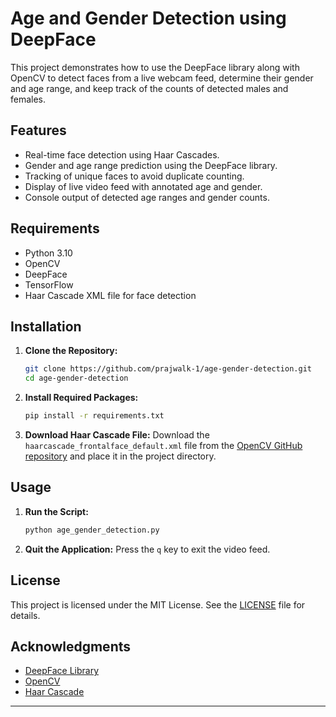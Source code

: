 # Age and Gender Detection using DeepFace

This project demonstrates how to use the DeepFace library along with OpenCV to detect faces from a live webcam feed, determine their gender and age range, and keep track of the counts of detected males and females.

## Features

- Real-time face detection using Haar Cascades.
- Gender and age range prediction using the DeepFace library.
- Tracking of unique faces to avoid duplicate counting.
- Display of live video feed with annotated age and gender.
- Console output of detected age ranges and gender counts.

## Requirements

- Python 3.10
- OpenCV
- DeepFace
- TensorFlow 
- Haar Cascade XML file for face detection

## Installation

1. **Clone the Repository:**
   ```bash
   git clone https://github.com/prajwalk-1/age-gender-detection.git
   cd age-gender-detection
   ```

2. **Install Required Packages:**
   ```bash
   pip install -r requirements.txt
   ```

3. **Download Haar Cascade File:**
   Download the `haarcascade_frontalface_default.xml` file from the [OpenCV GitHub repository](https://github.com/opencv/opencv/blob/master/data/haarcascades/haarcascade_frontalface_default.xml) and place it in the project directory.

## Usage

1. **Run the Script:**
   ```bash
   python age_gender_detection.py
   ```

2. **Quit the Application:**
   Press the `q` key to exit the video feed.


## License

This project is licensed under the MIT License. See the [LICENSE](LICENSE) file for details.

## Acknowledgments

- [DeepFace Library](https://github.com/serengil/deepface)
- [OpenCV](https://opencv.org/)
- [Haar Cascade](https://github.com/opencv/opencv/blob/master/data/haarcascades/haarcascade_frontalface_default.xml)

---
